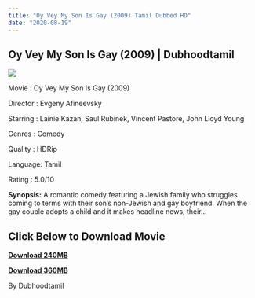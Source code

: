 ```yaml
---
title: "Oy Vey My Son Is Gay (2009) Tamil Dubbed HD"
date: "2020-08-19"
---
```


## Oy Vey My Son Is Gay (2009) | Dubhoodtamil

[![](https://1.bp.blogspot.com/-je3BtE7jFBE/XzzarRxrXjI/AAAAAAAACCE/rfuuXKRUmuw8dTJYf2BHIYWyLx8gw-RAgCNcBGAsYHQ/w410-h230/1.jpg)](https://1.bp.blogspot.com/-je3BtE7jFBE/XzzarRxrXjI/AAAAAAAACCE/rfuuXKRUmuw8dTJYf2BHIYWyLx8gw-RAgCNcBGAsYHQ/s1920/1.jpg)

Movie : Oy Vey My Son Is Gay (2009)

Director : Evgeny Afineevsky

Starring : Lainie Kazan, Saul Rubinek, Vincent Pastore, John Lloyd Young

Genres : Comedy

Quality : HDRip 

Language: Tamil

Rating : 5.0/10 

**Synopsis:** A romantic comedy featuring a Jewish family who struggles coming to terms with their son’s non-Jewish and gay boyfriend. When the gay couple adopts a child and it makes headline news, their…

## **Click Below to Download Movie**

**[Download 240MB](https://oncehelp.com/gay-1)**

**[Download 360MB](https://oncehelp.com/gay-2)**

By Dubhoodtamil
